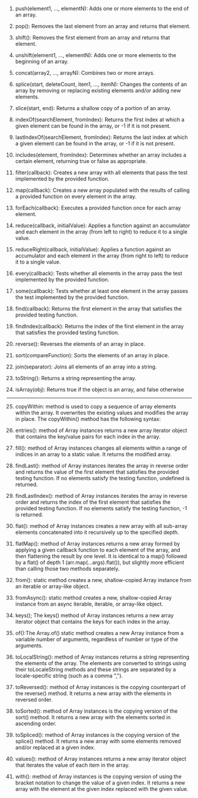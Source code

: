 01. push(element1, ..., elementN): Adds one or more elements to the end of an array.

02. pop(): Removes the last element from an array and returns that element.

03. shift(): Removes the first element from an array and returns that element.

04. unshift(element1, ..., elementN): Adds one or more elements to the beginning of an array.

05. concat(array2, ..., arrayN): Combines two or more arrays.

06. splice(start, deleteCount, item1, ..., itemN): Changes the contents of an array by removing or replacing existing elements and/or adding new elements.

07. slice(start, end): Returns a shallow copy of a portion of an array.

08. indexOf(searchElement, fromIndex): Returns the first index at which a given element can be found in the array, or -1 if it is not present.

09. lastIndexOf(searchElement, fromIndex): Returns the last index at which a given element can be found in the array, or -1 if it is not present.

10. includes(element, fromIndex): Determines whether an array includes a certain element, returning true or false as appropriate.

11. filter(callback): Creates a new array with all elements that pass the test implemented by the provided function.

12. map(callback): Creates a new array populated with the results of calling a provided function on every element in the array.

13. forEach(callback): Executes a provided function once for each array element.

14. reduce(callback, initialValue): Applies a function against an accumulator and each element in the array (from left to right) to reduce it to a single value.

15. reduceRight(callback, initialValue): Applies a function against an accumulator and each element in the array (from right to left) to reduce it to a single value.

16. every(callback): Tests whether all elements in the array pass the test implemented by the provided function.

17. some(callback): Tests whether at least one element in the array passes the test implemented by the provided function.

18. find(callback): Returns the first element in the array that satisfies the provided testing function.

19. findIndex(callback): Returns the index of the first element in the array that satisfies the provided testing function.

20. reverse(): Reverses the elements of an array in place.

21. sort(compareFunction): Sorts the elements of an array in place.

22. join(separator): Joins all elements of an array into a string.

23. toString(): Returns a string representing the array.

24. isArray(obj): Returns true if the object is an array, and false otherwise
*******************

25. copyWithin:  method is used to copy a sequence of array elements within the array. It overwrites the existing values and modifies the array in place. The copyWithin() method has the following syntax:

26. entries(): method of Array instances returns a new array iterator object that contains the key/value pairs for each index in the array.

27. fill(): method of Array instances changes all elements within a range of indices in an array to a static value. It returns the modified array.

28. findLast(): method of Array instances iterates the array in reverse order and returns the value of the first element that satisfies the provided testing function. If no elements satisfy the testing function, undefined is returned.

29. findLastIndex(): method of Array instances iterates the array in reverse order and returns the index of the first element that satisfies the provided testing function. If no elements satisfy the testing function, -1 is returned.

30. flat(): method of Array instances creates a new array with all sub-array elements concatenated into it recursively up to the specified depth.

31. flatMap(): method of Array instances returns a new array formed by applying a given callback function to each element of the array, and then flattening the result by one level. It is identical to a map() followed by a flat() of depth 1 (arr.map(...args).flat()), but slightly more efficient than calling those two methods separately.

32. from():  static method creates a new, shallow-copied Array instance from an iterable or array-like object.

33. fromAsync(): static method creates a new, shallow-copied Array instance from an async iterable, iterable, or array-like object.

34. keys(); The keys() method of Array instances returns a new array iterator object that contains the keys for each index in the array.

35. of():The Array.of() static method creates a new Array instance from a variable number of arguments, regardless of number or type of the arguments.

36. toLocalString(): method of Array instances returns a string representing the elements of the array. The elements are converted to strings using their toLocaleString methods and these strings are separated by a locale-specific string (such as a comma ",").

37. toReversed():  method of Array instances is the copying counterpart of the reverse() method. It returns a new array with the elements in reversed order.

38. toSorted(): method of Array instances is the copying version of the sort() method. It returns a new array with the elements sorted in ascending order.

39. toSpliced(): method of Array instances is the copying version of the splice() method. It returns a new array with some elements removed and/or replaced at a given index.

40. values(): method of Array instances returns a new array iterator object that iterates the value of each item in the array.

41. with(): method of Array instances is the copying version of using the bracket notation to change the value of a given index. It returns a new array with the element at the given index replaced with the given value.